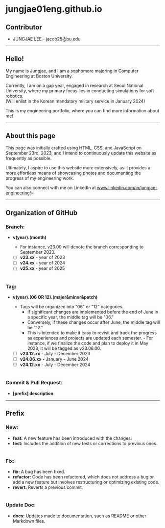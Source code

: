 # jungjae01eng.github.io
 ## Contributor
  - JUNGJAE LEE - jacob25@bu.edu  

---

 ## Hello!
  My name is Jungjae, and I am a sophomore majoring in Computer Engineering at Boston University.  
  
  Currently, I am on a gap year, engaged in research at Seoul National University, where my primary focus lies in conducting simulations for soft robotics.  
  (Will enlist in the Korean mandatory military service in January 2024)  
  
  This is my engineering portfolio, where you can find more information about me!  

---

 ## About this page
  This page was initially crafted using HTML, CSS, and JavaScript on September 23rd, 2023, and I intend to continuously update this website as frequently as possible.  
  
  Ultimately, I aspire to use this website more extensively, as it provides a more effortless means of showcasing photos and documenting the progress of my engineering work.  
  
  You can also connect with me on LinkedIn at www.linkedin.com/in/jungjae-engineering!~

---

 ## Organization of GitHub
  ### Branch:
   - **v(year).(month)**  
     - For instance, v23.09 will denote the branch corresponding to September 2023.

     - [ ]  **v23.xx** - year of 2023
     - [ ]  **v24.xx** - year of 2024
     - [ ]  **v25.xx** - year of 2025

#

  ### Tag:
   - **v(year).(06 OR 12).(major&minor&patch)**  
     - Tags will be organized into "06" or "12" categories.
        - If significant changes are implemented before the end of June in a specific year, the middle tag will be "06."
        - Conversely, if these changes occur after June, the middle tag will be "12."
        - This is intended to make it easy to revisit and track the progress as experiences and projects are updated each semester.
    - For instance, if we finalize the code and plan to deploy it in May 2023, it will be tagged as v23.06.00.

     - [ ]  **v23.12.xx** - July - December 2023
     - [ ]  **v24.06.xx** - January - June 2024
     - [ ]  **v24.12.xx** - July - December 2024

#

  ### Commit & Pull Request:
   - **[prefix] description**

---

  ## Prefix
   ### New:
   - **feat:** A new feature has been introduced with the changes.  
   - **test:** Includes the addition of new tests or corrections to previous ones.  

#

   ### Fix:
   - **fix:** A bug has been fixed.  
   - **refactor:** Code has been refactored, which does not address a bug or add a new feature but involves restructuring or optimizing existing code.  
   - **revert:** Reverts a previous commit.  

#

   ### Update Doc:
   - **docs:** Updates made to documentation, such as README or other Markdown files.